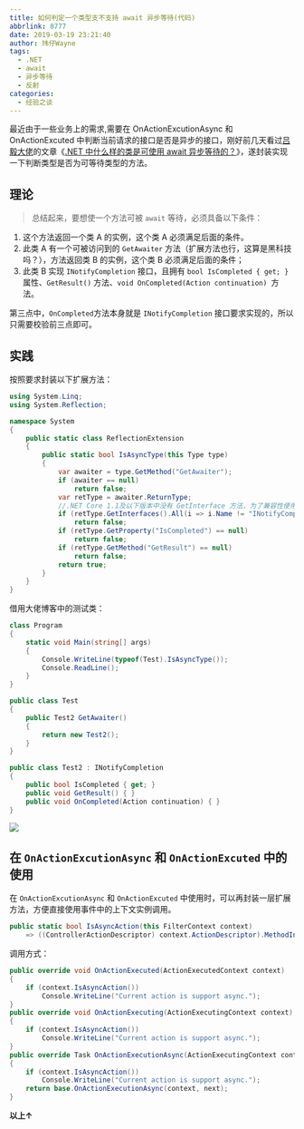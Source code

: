 ```yaml
---
title: 如何判定一个类型支不支持 await 异步等待(代码)
abbrlink: 8777
date: 2019-03-19 23:21:40
author: 玮仔Wayne
tags:
  - .NET
  - await
  - 异步等待
  - 反射
categories:
  - 经验之谈
---
```

最近由于一些业务上的需求,需要在 OnActionExcutionAsync 和 OnActionExcuted 中判断当前请求的接口是否是异步的接口，刚好前几天看过[吕毅大佬](https://walterlv.com)的文章《[.NET 中什么样的类是可使用 await 异步等待的？](https://walterlv.com/post/what-is-an-awaiter.html)》，遂封装实现一下判断类型是否为可等待类型的方法。
<!--more-->
## 理论
> 总结起来，要想使一个方法可被 `await` 等待，必须具备以下条件：
1. 这个方法返回一个类 A 的实例，这个类 A 必须满足后面的条件。
2. 此类 A 有一个可被访问到的 `GetAwaiter` 方法（扩展方法也行，这算是黑科技吗？），方法返回类 B 的实例，这个类 B 必须满足后面的条件；
3. 此类 B 实现 `INotifyCompletion` 接口，且拥有 `bool IsCompleted { get; } `属性、`GetResult()` 方法、`void OnCompleted(Action continuation) `方法。

第三点中，`OnCompleted`方法本身就是 `INotifyCompletion` 接口要求实现的，所以只需要校验前三点即可。
## 实践
按照要求封装以下扩展方法：
```csharp
using System.Linq;
using System.Reflection;

namespace System
{
    public static class ReflectionExtension
    {
        public static bool IsAsyncType(this Type type)
        {
            var awaiter = type.GetMethod("GetAwaiter");
            if (awaiter == null)
                return false;
            var retType = awaiter.ReturnType;
            //.NET Core 1.1及以下版本中没有 GetInterface 方法，为了兼容性使用 GetInterfaces
            if (retType.GetInterfaces().All(i => i.Name != "INotifyCompletion"))
                return false;
            if (retType.GetProperty("IsCompleted") == null)
                return false;
            if (retType.GetMethod("GetResult") == null)
                return false;
            return true;
        }
    }
}
```
借用大佬博客中的测试类：
```csharp
class Program
{
    static void Main(string[] args)
    {
        Console.WriteLine(typeof(Test).IsAsyncType());
        Console.ReadLine();
    }
}

public class Test
{
    public Test2 GetAwaiter()
    {
        return new Test2();
    }
}

public class Test2 : INotifyCompletion
{
    public bool IsCompleted { get; }
    public void GetResult() { }
    public void OnCompleted(Action continuation) { }
}
```
![](http://qiniucdn.wayneshao.com/如何判定一个方法支不支持异步/20190320032022556.png)

## 在 `OnActionExcutionAsync` 和 `OnActionExcuted` 中的使用
在 `OnActionExcutionAsync` 和 `OnActionExcuted` 中使用时，可以再封装一层扩展方法，方便直接使用事件中的上下文实例调用。
```csharp
public static bool IsAsyncAction(this FilterContext context) 
    => ((ControllerActionDescriptor) context.ActionDescriptor).MethodInfo.ReturnType.IsAsyncType();
```
调用方式：
```csharp
public override void OnActionExecuted(ActionExecutedContext context)
{
    if (context.IsAsyncAction())
        Console.WriteLine("Current action is support async.");
}
public override void OnActionExecuting(ActionExecutingContext context)
{
    if (context.IsAsyncAction())
        Console.WriteLine("Current action is support async.");
}
public override Task OnActionExecutionAsync(ActionExecutingContext context, ActionExecutionDelegate next)
{
    if (context.IsAsyncAction())
        Console.WriteLine("Current action is support async.");
    return base.OnActionExecutionAsync(context, next);
}
```

**以上↑**